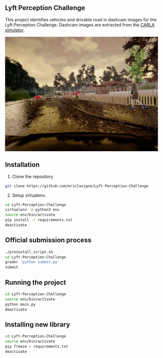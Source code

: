 ## Lyft Perception Challenge

This project identifies vehicles and drivable road in dashcam images for the
Lyft Perception Challenge.
Dashcam images are extracted from the [CARLA simulator](http://carla.org/).

![dashcam picture](https://github.com/ericlavigne/Lyft-Perception-Challenge/raw/master/images/923.png)

Installation
---

1. Clone the repository

```sh
git clone https://github.com/ericlavigne/Lyft-Perception-Challenge
```

2. Setup virtualenv.

```sh
cd Lyft-Perception-Challenge
virtualenv -p python3 env
source env/bin/activate
pip install -r requirements.txt
deactivate
```

Official submission process
---

```sh
./preinstall_script.sh
cd Lyft-Perception-Challenge
grader 'python submit.py'
submit
```

Running the project
---

```sh
cd Lyft-Perception-Challenge
source env/bin/activate
python main.py
deactivate
```

Installing new library
---

```sh
cd Lyft-Perception-Challenge
source env/bin/activate
pip freeze > requirements.txt
deactivate
```
